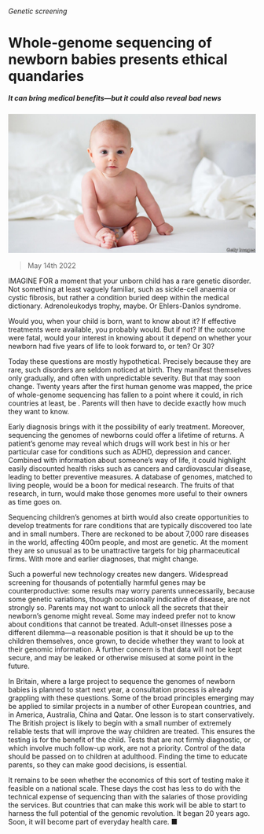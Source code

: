 ###### Genetic screening

# Whole-genome sequencing of newborn babies presents ethical quandaries 

##### It can bring medical benefits—but it could also reveal bad news 

![image](images/20220514_LDP001_0.jpg) 

> May 14th 2022 

IMAGINE FOR a moment that your unborn child has a rare genetic disorder. Not something at least vaguely familiar, such as sickle-cell anaemia or cystic fibrosis, but rather a condition buried deep within the medical dictionary. Adrenoleukodys trophy, maybe. Or Ehlers-Danlos syndrome.

Would you, when your child is born, want to know about it? If effective treatments were available, you probably would. But if not? If the outcome were fatal, would your interest in knowing about it depend on whether your newborn had five years of life to look forward to, or ten? Or 30?


Today these questions are mostly hypothetical. Precisely because they are rare, such disorders are seldom noticed at birth. They manifest themselves only gradually, and often with unpredictable severity. But that may soon change. Twenty years after the first human genome was mapped, the price of whole-genome sequencing has fallen to a point where it could, in rich countries at least, be . Parents will then have to decide exactly how much they want to know.

Early diagnosis brings with it the possibility of early treatment. Moreover, sequencing the genomes of newborns could offer a lifetime of returns. A patient’s genome may reveal which drugs will work best in his or her particular case for conditions such as ADHD, depression and cancer. Combined with information about someone’s way of life, it could highlight easily discounted health risks such as cancers and cardiovascular disease, leading to better preventive measures. A database of genomes, matched to living people, would be a boon for medical research. The fruits of that research, in turn, would make those genomes more useful to their owners as time goes on.

Sequencing children’s genomes at birth would also create opportunities to develop treatments for rare conditions that are typically discovered too late and in small numbers. There are reckoned to be about 7,000 rare diseases in the world, affecting 400m people, and most are genetic. At the moment they are so unusual as to be unattractive targets for big pharmaceutical firms. With more and earlier diagnoses, that might change.

Such a powerful new technology creates new dangers. Widespread screening for thousands of potentially harmful genes may be counterproductive: some results may worry parents unnecessarily, because some genetic variations, though occasionally indicative of disease, are not strongly so. Parents may not want to unlock all the secrets that their newborn’s genome might reveal. Some may indeed prefer not to know about conditions that cannot be treated. Adult-onset illnesses pose a different dilemma—a reasonable position is that it should be up to the children themselves, once grown, to decide whether they want to look at their genomic information. A further concern is that data will not be kept secure, and may be leaked or otherwise misused at some point in the future.

In Britain, where a large project to sequence the genomes of newborn babies is planned to start next year, a consultation process is already grappling with these questions. Some of the broad principles emerging may be applied to similar projects in a number of other European countries, and in America, Australia, China and Qatar. One lesson is to start conservatively. The British project is likely to begin with a small number of extremely reliable tests that will improve the way children are treated. This ensures the testing is for the benefit of the child. Tests that are not firmly diagnostic, or which involve much follow-up work, are not a priority. Control of the data should be passed on to children at adulthood. Finding the time to educate parents, so they can make good decisions, is essential.

It remains to be seen whether the economics of this sort of testing make it feasible on a national scale. These days the cost has less to do with the technical expense of sequencing than with the salaries of those providing the services. But countries that can make this work will be able to start to harness the full potential of the genomic revolution. It began 20 years ago. Soon, it will become part of everyday health care. ■

